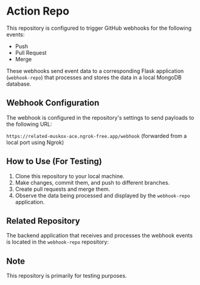 # Action Repo

This repository is configured to trigger GitHub webhooks for the following events:

-   Push
-   Pull Request
-   Merge

These webhooks send event data to a corresponding Flask application (`webhook-repo`) that processes and stores the data in a local MongoDB database.


## Webhook Configuration

The webhook is configured in the repository's settings to send payloads to the following URL:

`https://related-muskox-ace.ngrok-free.app/webhook` (forwarded from a local port using Ngrok)  

## How to Use (For Testing)

1. Clone this repository to your local machine.
2. Make changes, commit them, and push to different branches.
3. Create pull requests and merge them.
4. Observe the data being processed and displayed by the `webhook-repo` application.

## Related Repository

The backend application that receives and processes the webhook events is located in the `webhook-repo` repository:


## Note

This repository is primarily for testing purposes.
